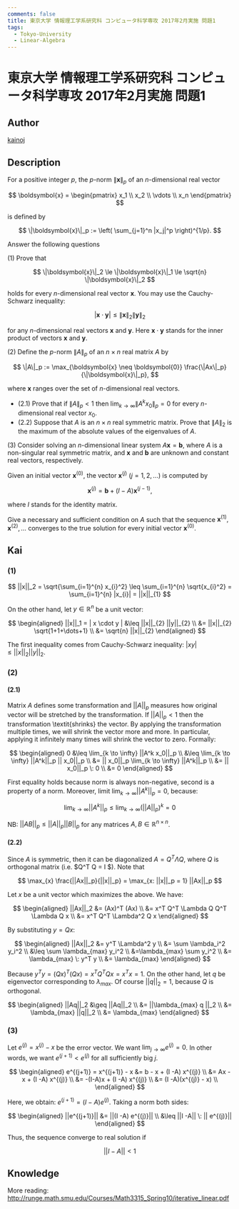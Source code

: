```yaml
---
comments: false
title: 東京大学 情報理工学系研究科 コンピュータ科学専攻 2017年2月実施 問題1
tags:
  - Tokyo-University
  - Linear-Algebra
---
```

# 東京大学 情報理工学系研究科 コンピュータ科学専攻 2017年2月実施 問題1

## **Author**
[kainoj](https://github.com/kainoj/utokyo-cs)

## **Description**
For a positive integer $p$, the $p$-norm $\|\boldsymbol{x}\|_p$ of an $n$-dimensional real vector

$$
\boldsymbol{x} = 
\begin{pmatrix}
x_1 \\
x_2 \\
\vdots \\
x_n
\end{pmatrix}
$$

is defined by

$$
\|\boldsymbol{x}\|_p := \left( \sum_{j=1}^n |x_j|^p \right)^{1/p}.
$$

Answer the following questions

(1) Prove that

$$
\|\boldsymbol{x}\|_2 \le \|\boldsymbol{x}\|_1 \le \sqrt{n} \|\boldsymbol{x}\|_2
$$

holds for every $n$-dimensional real vector $\boldsymbol{x}$. You may use the Cauchy-Schwarz inequality:

$$
|\boldsymbol{x} \cdot \boldsymbol{y}| \le \|\boldsymbol{x}\|_2 \|\boldsymbol{y}\|_2
$$

for any $n$-dimensional real vectors $\boldsymbol{x}$ and $\boldsymbol{y}$. Here $\boldsymbol{x} \cdot \boldsymbol{y}$ stands for the inner product of vectors $\boldsymbol{x}$ and $\boldsymbol{y}$.

(2) Define the $p$-norm $\|A\|_p$ of an $n \times n$ real matrix $A$ by

$$
\|A\|_p := \max_{\boldsymbol{x} \neq \boldsymbol{0}} \frac{\|Ax\|_p}{\|\boldsymbol{x}\|_p},
$$

where $\boldsymbol{x}$ ranges over the set of $n$-dimensional real vectors.

- (2.1) Prove that if $\|A\|_p < 1$ then $\lim_{k \to \infty} \|A^k x_0\|_p = 0$ for every $n$-dimensional real vector $x_0$.
- (2.2) Suppose that $A$ is an $n \times n$ real symmetric matrix. Prove that $\|A\|_2$ is the maximum of the absolute values of the eigenvalues of $A$.

(3) Consider solving an $n$-dimensional linear system $A \boldsymbol{x} = \boldsymbol{b}$, where $A$ is a non-singular real symmetric matrix, and $\boldsymbol{x}$ and $\boldsymbol{b}$ are unknown and constant real vectors, respectively.

Given an initial vector $\boldsymbol{x}^{(0)}$, the vector $\boldsymbol{x}^{(j)}$ $(j = 1, 2, \ldots)$ is computed by

$$
\boldsymbol{x}^{(j)} = \boldsymbol{b} + (I - A)\boldsymbol{x}^{(j-1)},
$$

where $I$ stands for the identity matrix.

Give a necessary and sufficient condition on $A$ such that the sequence $\boldsymbol{x}^{(1)}, \boldsymbol{x}^{(2)}, \ldots$ converges to the true solution for every initial vector $\boldsymbol{x}^{(0)}$.

## **Kai**
### (1)

$$
  ||x||_2 = \sqrt{\sum_{i=1}^{n} x_{i}^2} \leq \sum_{i=1}^{n} \sqrt{x_{i}^2}
 = \sum_{i=1}^{n} |x_{i}| = ||x||_{1}  
$$

On the other hand, let $y\in \mathbb{R}^n$ be a unit vector:

$$
\begin{aligned}
   ||x||_1 = | x \cdot y | &\leq ||x||_{2} ||y||_{2} \\
   &= ||x||_{2} \sqrt{1+1+\dots+1}  \\
   &= \sqrt{n}  ||x||_{2}
\end{aligned}
$$

The first inequality comes from Cauchy-Schwarz inequality: $|xy| \leq ||x||_2 ||y||_2$.

### (2)
#### (2.1)
Matrix $A$ defines some transformation and $||A||_p$ measures how original vector will be stretched by the transformation.
If $||A||_p < 1$ then the transformation \textit{shrinks} the vector.
By applying the transformation multiple times, we will shrink the vector more and more.
In particular, applying it infinitely many times will shrink the vector to zero.
Formally:

$$
\begin{aligned}
0 &\leq \lim_{k \to \infty} ||A^k x_0||_p \\
      &\leq \lim_{k \to \infty} ||A^k||_p || x_0||_p \\
      &=  || x_0||_p \lim_{k \to \infty} ||A^k||_p  \\
      &=  || x_0||_p \: 0 \\
      &= 0
\end{aligned}
$$

First equality holds because norm is always non-negative,
second is a property of a norm. 
Moreover, limit $\lim_{k \to \infty} ||A^k||_p = 0$, because:

$$
\lim_{k \to \infty} ||A^k||_p \leq \lim_{k \to \infty} (||A||_p)^k =0
$$

NB: $||AB||_p \leq ||A||_p ||B||_p$ for any matrices $A,B \in \mathbb{R}^{n\times n}$.

#### (2.2)
Since $A$ is symmetric, then it can be diagonalized $A=Q^T\Lambda Q$, where $Q$ is orthogonal matrix (i.e. $Q^T Q = I $).
Note that 

$$
\max_{x} \frac{||Ax||_p}{||x||_p} = \max_{x: ||x||_p = 1} ||Ax||_p
$$

Let $x$ be a unit vector which maximizes the above.
We have:

$$
\begin{aligned}
    ||Ax||_2 &= (Ax)^T (Ax) \\
            &= x^T Q^T \Lambda Q Q^T \Lambda Q x \\
            &= x^T Q^T \Lambda^2 Q x
\end{aligned}
$$

By substituting $y = Qx$:

$$
\begin{aligned}
    ||Ax||_2 &= y^T \Lambda^2 y \\
            &= \sum \lambda_i^2 y_i^2 \\
            &\leq \sum \lambda_{max} y_i^2  \\
            &=\lambda_{max} \sum  y_i^2  \\
            &= \lambda_{max} \: y^T  y \\
            &= \lambda_{max}
\end{aligned}
$$

Because $y^T y = (Qx)^T(Qx) = x^T Q^T Q x = x^T x = 1$.
On the other hand, let $q$ be eigenvector corresponding to $\lambda_{max}$.
Of course $||q||_2 =1$, because $Q$ is orthogonal.

$$
\begin{aligned}
    ||Aq||_2 &\geq ||Aq||_2 \\
            &= ||\lambda_{max} q ||_2 \\
            &= \lambda_{max} ||q||_2 \\
            &= \lambda_{max}
\end{aligned}
$$

### (3)
Let $e^{(j)} = x^{(j)} - x$ be the error vector. 
We want $\lim_{j\to \infty} e^{(j)} = 0$.
In other words, we want $e^{(j+1)} < e^{(j)}$ for all sufficiently big $j$.

$$
\begin{aligned}
e^{(j+1)} = x^{(j+1)} - x &=  b - x  + (I -A) x^{(j)}  \\
                &= Ax - x  + (I -A) x^{(j)}  \\
                &= -(I-A)x  + (I -A) x^{(j)}  \\
                &= (I -A)(x^{(j)} - x) \\
\end{aligned}
$$

Here, we obtain: $e^{(j+1)} = (I -A) e^{(j)}$. 
Taking a norm both sides:

$$
\begin{aligned}
    ||e^{(j+1)}|| &= ||(I -A) e^{(j)}|| \\
              &\leq ||I -A|| \: || e^{(j)}||
\end{aligned}
$$

Thus, the sequence converge to real solution if

$$
    ||I -A|| < 1
$$

## **Knowledge**
More reading: http://runge.math.smu.edu/Courses/Math3315_Spring10/iterative_linear.pdf
